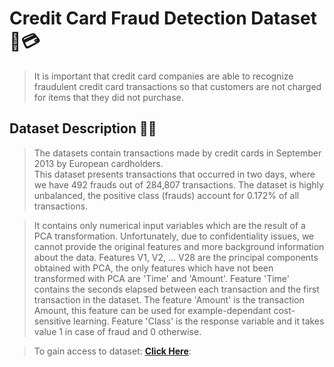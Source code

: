# Credit Card Fraud Detection Dataset 🏧💳

> It is important that credit card companies are able to recognize fraudulent credit card transactions so that customers are not charged for items that they did not purchase.  

## Dataset Description 📗📃

> The datasets contain transactions made by credit cards in September 2013 by European cardholders.  
> This dataset presents transactions that occurred in two days, where we have 492 frauds out of 284,807 transactions. The dataset is highly unbalanced, the positive class (frauds) account for 0.172% of all transactions. 

> It contains only numerical input variables which are the result of a PCA transformation. Unfortunately, due to confidentiality issues, we cannot provide the original features and more background information about the data. Features V1, V2, … V28 are the principal components obtained with PCA, the only features which have not been transformed with PCA are 'Time' and 'Amount'. Feature 'Time' contains the seconds elapsed between each transaction and the first transaction in the dataset. The feature 'Amount' is the transaction Amount, this feature can be used for example-dependant cost-sensitive learning. Feature 'Class' is the response variable and it takes value 1 in case of fraud and 0 otherwise.  

> To gain access to dataset: **[Click Here]**: 

[Click Here]: <https://tinyurl.com/ybtjy2vw>
